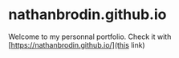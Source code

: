 # nathanbrodin.github.io
Welcome to my personnal portfolio.
Check it with [https://nathanbrodin.github.io/](this link)
